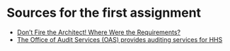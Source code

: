 # Sources for the first assignment

* [Don’t Fire the Architect! Where Were the Requirements?](http://ieeexplore.ieee.org/stamp/stamp.jsp?tp=&arnumber=6774318)
* [The Office of Audit Services (OAS) provides auditing services for HHS](http://oig.hhs.gov/oas/reports/region3/31403001.pdf)

